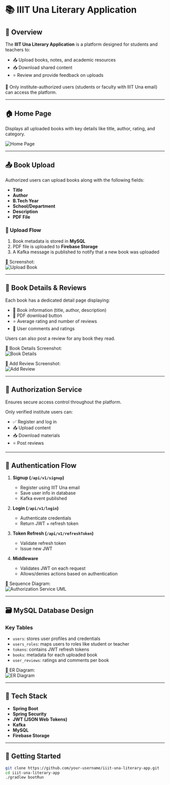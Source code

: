 # 📚 IIIT Una Literary Application

## 📝 Overview

The **IIIT Una Literary Application** is a platform designed for students and teachers to:

- 📤 Upload books, notes, and academic resources  
- 📥 Download shared content  
- ⭐ Review and provide feedback on uploads  

🔐 Only institute-authorized users (students or faculty with IIIT Una email) can access the platform.

---

## 🏠 Home Page

Displays all uploaded books with key details like title, author, rating, and category.

![Home Page](home.jpeg)

---

## 📤 Book Upload

Authorized users can upload books along with the following fields:

- **Title**
- **Author**
- **B.Tech Year**
- **School/Department**
- **Description**
- **PDF File**

### 🔁 Upload Flow

1. Book metadata is stored in **MySQL**  
2. PDF file is uploaded to **Firebase Storage**  
3. A Kafka message is published to notify that a new book was uploaded  

📸 Screenshot:  
![Upload Book](upload.jpeg)

---

## 📖 Book Details & Reviews

Each book has a dedicated detail page displaying:

- 📘 Book information (title, author, description)  
- 📎 PDF download button  
- ⭐ Average rating and number of reviews  
- 💬 User comments and ratings  

Users can also post a review for any book they read.

📸 Book Details Screenshot:  
![Book Details](details1.jpeg)

📸 Add Review Screenshot:  
![Add Review](details2.jpeg)

---

## 🔐 Authorization Service

Ensures secure access control throughout the platform.

Only verified institute users can:

- ✅ Register and log in  
- 📤 Upload content  
- 📥 Download materials  
- ⭐ Post reviews  

---

## 🔁 Authentication Flow

1. **Signup (`/api/v1/signup`)**
   - Register using IIIT Una email
   - Save user info in database
   - Kafka event published

2. **Login (`/api/v1/login`)**
   - Authenticate credentials
   - Return JWT + refresh token

3. **Token Refresh (`/api/v1/refreshToken`)**
   - Validate refresh token
   - Issue new JWT

4. **Middleware**
   - Validates JWT on each request
   - Allows/denies actions based on authentication

📸 Sequence Diagram:  
![Authorization Service UML](auth_service_uml.png)

---

## 🗃️ MySQL Database Design

### Key Tables

- `users`: stores user profiles and credentials  
- `users_roles`: maps users to roles like student or teacher  
- `tokens`: contains JWT refresh tokens  
- `books`: metadata for each uploaded book  
- `user_reviews`: ratings and comments per book  

📸 ER Diagram:  
![ER Diagram](ER%20diagram%20of%20MYSQL.webp)

---

## 🧰 Tech Stack

- **Spring Boot**
- **Spring Security**
- **JWT (JSON Web Tokens)**
- **Kafka**
- **MySQL**
- **Firebase Storage**

---

## 🏁 Getting Started

```bash
git clone https://github.com/your-username/iiit-una-literary-app.git
cd iiit-una-literary-app
./gradlew bootRun
